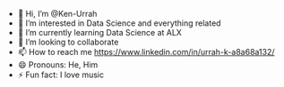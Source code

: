 - 👋 Hi, I’m @Ken-Urrah
- 👀 I’m interested in Data Science and everything related
- 🌱 I’m currently learning Data Science at ALX
- 💞️ I’m looking to collaborate 
- 📫 How to reach me https://www.linkedin.com/in/urrah-k-a8a68a132/
- 😄 Pronouns: He, Him 
- ⚡ Fun fact: I love music 

<!---
Ken-Urrah/Ken-Urrah is a ✨ special ✨ repository because its `README.md` (this file) appears on your GitHub profile.
You can click the Preview link to take a look at your changes.
--->
